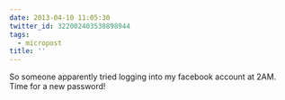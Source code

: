 ```yaml
---
date: 2013-04-10 11:05:30
twitter_id: 322002403538898944
tags:
  - micropost
title: ''
---
```


So someone apparently tried logging into my facebook account at 2AM. Time for a new password!
